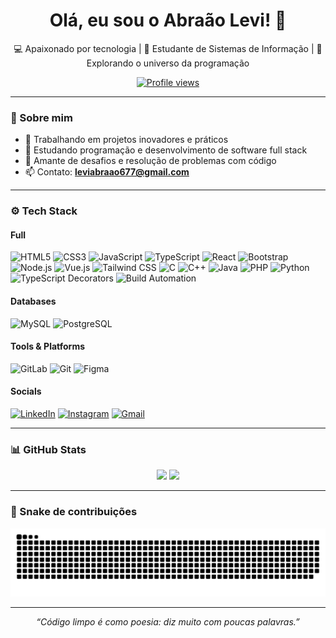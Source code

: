 <h1 align="center">Olá, eu sou o Abraão Levi! 👋</h1>

<p align="center">
  💻 Apaixonado por tecnologia | 🚀 Estudante de Sistemas de Informação | 🔧 Explorando o universo da programação
</p>

<p align="center">
  <a href="https://github.com/Abraao8levi">
    <img src="https://komarev.com/ghpvc/?username=Abraao8levi&color=blue&style=flat&label=Profile+Views" alt="Profile views" />
  </a>
</p>

---

### 🧠 Sobre mim

- 🔭 Trabalhando em projetos inovadores e práticos
- 🌱 Estudando programação e desenvolvimento de software full stack
- 🧩 Amante de desafios e resolução de problemas com código
- 📫 Contato: **leviabraao677@gmail.com**

---

### ⚙️ Tech Stack

#### Full
![HTML5](https://img.shields.io/badge/HTML5-E34F26?style=flat&logo=html5&logoColor=white)
![CSS3](https://img.shields.io/badge/CSS3-1572B6?style=flat&logo=css3&logoColor=white)
![JavaScript](https://img.shields.io/badge/JavaScript-F7DF1E?style=flat&logo=javascript&logoColor=black)
![TypeScript](https://img.shields.io/badge/TypeScript-007ACC?style=flat&logo=typescript&logoColor=white)
![React](https://img.shields.io/badge/React-61DAFB?style=flat&logo=react&logoColor=black)
![Bootstrap](https://img.shields.io/badge/Bootstrap-7952B3?style=flat&logo=bootstrap&logoColor=white)
![Node.js](https://img.shields.io/badge/Node.js-339933?style=flat&logo=nodedotjs&logoColor=white)
![Vue.js](https://img.shields.io/badge/Vue.js-4FC08D?style=flat&logo=vuedotjs&logoColor=white)
![Tailwind CSS](https://img.shields.io/badge/Tailwind%20CSS-06B6D4?style=flat&logo=tailwindcss&logoColor=white)
![C](https://img.shields.io/badge/C-00599C?style=flat&logo=c&logoColor=white)
![C++](https://img.shields.io/badge/C++-00599C?style=flat&logo=cplusplus&logoColor=white)
![Java](https://img.shields.io/badge/Java-ED8B00?style=flat&logo=java&logoColor=white)
![PHP](https://img.shields.io/badge/PHP-777BB4?style=flat&logo=php&logoColor=white)
![Python](https://img.shields.io/badge/Python-3776AB?style=flat&logo=python&logoColor=white)
![TypeScript Decorators](https://img.shields.io/badge/TypeScript%20Decorators-007ACC?style=flat&logo=typescript&logoColor=white)
![Build Automation](https://img.shields.io/badge/Build%20Automation-6B7280?style=flat&logo=gear&logoColor=white)

#### Databases
![MySQL](https://img.shields.io/badge/MySQL-4479A1?style=flat&logo=mysql&logoColor=white)
![PostgreSQL](https://img.shields.io/badge/PostgreSQL-4169E1?style=flat&logo=postgresql&logoColor=white)


#### Tools & Platforms
![GitLab](https://img.shields.io/badge/GitLab-FC6D26?style=flat&logo=gitlab&logoColor=white)
![Git](https://img.shields.io/badge/Git-F05032?style=flat&logo=git&logoColor=white)
![Figma](https://img.shields.io/badge/Figma-F24E1E?style=flat&logo=figma&logoColor=white)



#### Socials
[![LinkedIn](https://img.shields.io/badge/LinkedIn-0077B5?style=flat&logo=linkedin&logoColor=white)](https://www.linkedin.com/in/abra%C3%A3o-levi-de-andrade-pessoa-vitoriano-53a636229)
[![Instagram](https://img.shields.io/badge/Instagram-E4405F?style=flat&logo=instagram&logoColor=white)](https://www.instagram.com/abraao7levi/)
[![Gmail](https://img.shields.io/badge/Gmail-D14836?style=flat&logo=gmail&logoColor=white)](mailto:leviabraao677@gmail.com)

---


### 📊 GitHub Stats

<div align="center">
  <img height="180em" src="https://github-readme-stats.vercel.app/api?username=Abraao8levi&show_icons=true&theme=tokyonight&count_private=true" />
  <img height="180em" src="https://github-readme-stats.vercel.app/api/top-langs/?username=Abraao8levi&layout=compact&theme=tokyonight" />
</div>

---

### 🐍 Snake de contribuições

<p align="center">
  <img src="https://github.com/Platane/snk/raw/output/github-contribution-grid-snake.svg" alt="snake gif" />
</p>

---

<p align="center">
  <em>“Código limpo é como poesia: diz muito com poucas palavras.”</em>
</p>
